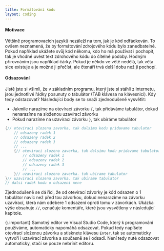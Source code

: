 ```yaml
---
title: Formátování kódu
layout: coding
---
```


#### Motivace
Většině programovacích jazyků nezáleží na tom, jak je kód odřádkován. To ovšem neznamená, že by formátování zdrojového kódu bylo zanedbatelné. Pokud například ukážete svůj kód někomu, kdo ho má používat i pochopit, tak je vhodné uvést text zdrohového kódu do čítelné podoby. Hodným přirovnáním jsou například čárky. Pokud je někdo ve větě nedělá, tak věta sice existuje a je možné ji přečíst, ale čtenáři trvá delší dobu než ji pochopí.

#### Odsazování
Jistě jste si všimli, že v základním programu, který jste si stáhli z internetu, jsou jednotlivé řádky posunuty o tabulátor (TAB klávesa na klávesnici). Kdy tedy odstazovat? Následující body se to snaží zjednodušeně vysvětlit:
- Jakmile narazíme na otevírací závorku `{`, tak přidáváme tabulátor, dokud nenarazíme na složenou uzavírací závorku
- Pokud narazíme na uzavírací závorku `}`, tak ubíráme tabulátor

```cpp
{// oteviraci slozena zavorka, tak dalsimu kodu pridavame tabulator
    // odsazeny radek 1
    // odsazeny radek 2
    // odsazeny radek 3
    // ...
    {// oteviraci slozena zavorka, tak dalsimu kodu pridavame tabulator
        // odsazeny radek 1
        // odsazeny radek 2
        // odsazeny radek 3
        // ...
    }// uzaviraci slozena zavorka. tak ubirame tabulator
}// uzaviraci slozena zavorka. tak ubirame tabulator
// dalsi radek kodu o odsazeni mene
```
Zjednodušeně se dá říci, že od otevírací závorky je kód odsazen o 1 tabulátor navíc než před tou závorkou, dokud nenarazíme na závorku uzavírací, která nám odebere 1 odsazení oproti tomu v závorkách. Ukázka výše obsahuje `//`, označuje komentáře, které jsou vysvětleny v následující kapitole. 

{:.important}
Samotný editor ve Visual Studio Code, který k programování používáme, automaticky napomáhá odsazovat. Pokud tedy napíšete otevírací složenou závorku a stisknete klávesu `Enter`, tak se automaticky vytvoří i uzavírací závorka a současně se i odsadí. Není tedy nuté odsazovat automaticky, stačí se pouze nebrínit editoru.


